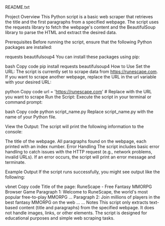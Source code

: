 README.txt

Project Overview
This Python script is a basic web scraper that retrieves the title and the first paragraphs from a specified webpage. The script uses the requests library to fetch the webpage's content and the BeautifulSoup library to parse the HTML and extract the desired data.

Prerequisites
Before running the script, ensure that the following Python packages are installed:

requests
beautifulsoup4
You can install these packages using pip:

bash
Copy code
pip install requests beautifulsoup4
How to Use
Set the URL: The script is currently set to scrape data from https://runescape.com. If you want to scrape another webpage, replace the URL in the url variable with your desired URL:

python
Copy code
url = 'https://runescape.com'  # Replace with the URL you want to scrape
Run the Script: Execute the script in your terminal or command prompt:

bash
Copy code
python script_name.py
Replace script_name.py with the name of your Python file.

View the Output: The script will print the following information to the console:

The title of the webpage.
All paragraphs found on the webpage, each printed with an index number.
Error Handling
The script includes basic error handling to catch issues with the HTTP request (e.g., network problems, invalid URLs). If an error occurs, the script will print an error message and terminate.

Example Output
If the script runs successfully, you might see output like the following:

vbnet
Copy code
Title of the page: RuneScape - Free Fantasy MMORPG Browser Game
Paragraph 1: Welcome to RuneScape, the world's most popular free-to-play MMORPG ...
Paragraph 2: Join millions of players in the best fantasy MMORPG on the web ...
...
Notes
This script only extracts text-based content (title and paragraphs) from the specified webpage. It does not handle images, links, or other elements.
The script is designed for educational purposes and simple web scraping tasks.
